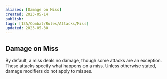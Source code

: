 ```yaml
---
aliases: [Damage on Miss]
created: 2023-05-14
publish: 
tags: [13A/Combat/Rules/Attacks/Miss]
updated: 2023-05-30
---
```


## Damage on Miss

By default, a miss deals no damage, though some attacks are an exception. These attacks specify what happens on a miss. Unless otherwise stated, damage modifiers do not apply to misses.